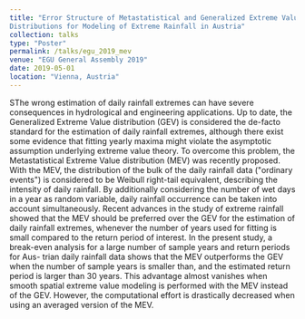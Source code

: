```yaml
---
title: "Error Structure of Metastatistical and Generalized Extreme Value
Distributions for Modeling of Extreme Rainfall in Austria"
collection: talks
type: "Poster"
permalink: /talks/egu_2019_mev
venue: "EGU General Assembly 2019"
date: 2019-05-01
location: "Vienna, Austria"
---
```



SThe wrong estimation of daily rainfall extremes can have severe consequences in hydrological and engineering
applications. Up to date, the Generalized Extreme Value distribution (GEV) is considered the de-facto standard
for the estimation of daily rainfall extremes, although there exist some evidence that fitting yearly maxima might
violate the asymptotic assumption underlying extreme value theory.
To overcome this problem, the Metastatistical Extreme Value distribution (MEV) was recently proposed.
With the MEV, the distribution of the bulk of the daily rainfall data ("ordinary events") is considered to be Weibull
right-tail equivalent, describing the intensity of daily rainfall. By additionally considering the number of wet days
in a year as random variable, daily rainfall occurrence can be taken into account simultaneously. Recent advances
in the study of extreme rainfall showed that the MEV should be preferred over the GEV for the estimation of daily
rainfall extremes, whenever the number of years used for fitting is small compared to the return period of interest.
In the present study, a break-even analysis for a large number of sample years and return periods for Aus-
trian daily rainfall data shows that the MEV outperforms the GEV when the number of sample years is smaller
than, and the estimated return period is larger than 30 years. This advantage almost vanishes when smooth spatial
extreme value modeling is performed with the MEV instead of the GEV. However, the computational effort is
drastically decreased when using an averaged version of the MEV.